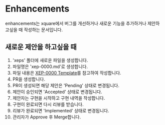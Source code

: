 # Enhancements
enhancements는 xquare에서 버그를 개선하거나 새로운 기능을 추가하거나 제안하고싶을 때 작성하는 문서입니다.

## 새로운 제안을 하고싶을 때
1. 'xeps' 폴더에 새로운 파일을 생성합니다.
2. 파일명은 'xep-0000.md'로 생성합니다.
3. 파일 내용은 [XEP-0000 Template](#XEP-0000-Template)를 참고하여 작성합니다.
4. PR을 생성합니다.
5. PR이 생성되면 해당 제안은 'Pending' 상태로 변경됩니다.
6. 제안이 승인되면 'Accepted' 상태로 변경됩니다.
7. 제안자는 구현을 시작하고 구현 내역을 작성합니다.
8. 구현이 완료되면 다시 리뷰를 받습니다.
9. 리뷰가 완료되면 'Implemented' 상태로 변경됩니다.
10. 관리자가 Approve 후 Merge합니다.